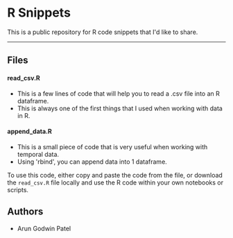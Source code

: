 # R Snippets

This is a public repository for R code snippets that I'd like to share.

***

## Files

#### read_csv.R
- This is a few lines of code that will help you to read a .csv file into an R dataframe.
- This is always one of the first things that I used when working with data in R.

#### append_data.R
- This is a small piece of code that is very useful when working with temporal data.
- Using 'rbind', you can append data into 1 dataframe.

To use this code, either copy and paste the code from the file, or download the `read_csv.R` file locally and use the R code within your own notebooks or scripts.

## Authors
- Arun Godwin Patel
